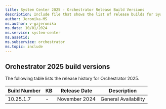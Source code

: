 ```yaml
---
title: System Center 2025 - Orchestrator Release Build Versions
description: Include file that shows the list of release builds for System Center 2025 - Orchestrator.
author: Jeronika-MS
ms.author: v-gajeronika
ms.date: 10/01/2024
ms.service: system-center
ms.assetid: 
ms.subservice: orchestrator
ms.topic: include
---
```


## Orchestrator 2025 build versions

The following table lists the release history for Orchestrator 2025.

|Build Number |KB |Release Date |Description |
|-------------|---|-------------|------------|
|10.25.1.7|-|November 2024 |General Availability|
